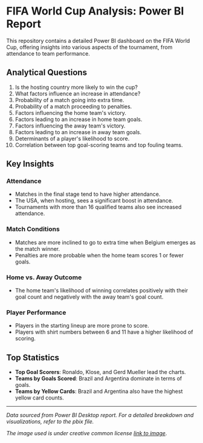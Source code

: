 # FIFA World Cup Analysis: Power BI Report

This repository contains a detailed Power BI dashboard on the FIFA World Cup, offering insights into various aspects of the tournament, from attendance to team performance.

## Analytical Questions
1. Is the hosting country more likely to win the cup?
2. What factors influence an increase in attendance?
3. Probability of a match going into extra time.
4. Probability of a match proceeding to penalties.
5. Factors influencing the home team's victory.
6. Factors leading to an increase in home team goals.
7. Factors influencing the away team's victory.
8. Factors leading to an increase in away team goals.
9. Determinants of a player's likelihood to score.
10. Correlation between top goal-scoring teams and top fouling teams.

## Key Insights

### Attendance
- Matches in the final stage tend to have higher attendance.
- The USA, when hosting, sees a significant boost in attendance.
- Tournaments with more than 16 qualified teams also see increased attendance.

### Match Conditions
- Matches are more inclined to go to extra time when Belgium emerges as the match winner.
- Penalties are more probable when the home team scores 1 or fewer goals.

### Home vs. Away Outcome
- The home team's likelihood of winning correlates positively with their goal count and negatively with the away team's goal count.

### Player Performance
- Players in the starting lineup are more prone to score.
- Players with shirt numbers between 6 and 11 have a higher likelihood of scoring.

## Top Statistics
- **Top Goal Scorers**: Ronaldo, Klose, and Gerd Mueller lead the charts.
- **Teams by Goals Scored**: Brazil and Argentina dominate in terms of goals.
- **Teams by Yellow Cards**: Brazil and Argentina also have the highest yellow card counts.

---

*Data sourced from Power BI Desktop report. For a detailed breakdown and visualizations, refer to the pbix file.*

*The image used is under creative common license [link to image](https://the-14.com/wp-content/uploads/2023/10/World-Cup-Opening-Ceremony-in-Doha-Qatar-November-21-2022-scaled.jpg)*.

